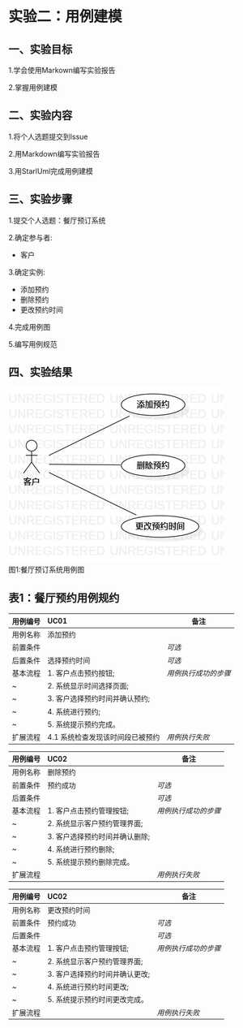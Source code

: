 # 实验二：用例建模

## 一、实验目标

1.学会使用Markown编写实验报告

2.掌握用例建模

## 二、实验内容

1.将个人选题提交到Issue

2.用Markdown编写实验报告

3.用StarlUml完成用例建模

## 三、实验步骤

1.提交个人选题：餐厅预订系统

2.确定参与者:

  - 客户
  
3.确定实例:

  - 添加预约
  - 删除预约
  - 更改预约时间

4.完成用例图

5.编写用例规范

## 四、实验结果

![用例图](./lab2_UseCaseDiagram.jpg)  
图1:餐厅预订系统用例图

## 表1：餐厅预约用例规约  

用例编号  | UC01 | 备注  
-|:-|-  
用例名称  | 添加预约  |   
前置条件  |      | *可选*   
后置条件  | 选择预约时间    | *可选*   
基本流程  | 1. 客户点击预约按钮;  |*用例执行成功的步骤*    
~| 2. 系统显示时间选择页面;  |   
~| 3. 客户选择预约时间并确认预约;   |   
~| 4. 系统进行预约;   |   
~| 5. 系统提示预约完成。  |  
扩展流程  | 4.1 系统检查发现该时间段已被预约   |*用例执行失败*    



用例编号  | UC02 | 备注  
-|:-|-  
用例名称  | 删除预约  |   
前置条件  | 预约成功     | *可选*   
后置条件  |      | *可选*   
基本流程  | 1. 客户点击预约管理按钮;  |*用例执行成功的步骤*    
~| 2. 系统显示客户预约管理界面;  |   
~| 3. 客户选择预约时间并确认删除;   |   
~| 4. 系统进行预约删除;   |   
~| 5. 系统提示预约删除完成。  |  
扩展流程  |    |*用例执行失败*    



用例编号  | UC02 | 备注  
-|:-|-  
用例名称  | 更改预约时间  |   
前置条件  | 预约成功     | *可选*   
后置条件  |      | *可选*   
基本流程  | 1. 客户点击预约管理按钮;  |*用例执行成功的步骤*    
~| 2. 系统显示客户预约管理界面;  |   
~| 3. 客户选择预约时间并确认更改;   |   
~| 4. 系统进行预约时间更改;   |   
~| 5. 系统提示预约时间更改完成。  |  
扩展流程  |    |*用例执行失败*    
